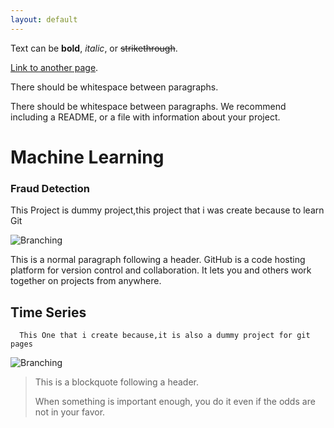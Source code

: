 ```yaml
---
layout: default
---
```


Text can be **bold**, _italic_, or ~~strikethrough~~.

[Link to another page](./another-page.html).

There should be whitespace between paragraphs.

There should be whitespace between paragraphs. We recommend including a README, or a file with information about your project.

# Machine Learning

### Fraud Detection 
This Project is dummy project,this project that i was create because to learn Git

    
![Branching](https://blogs.mastechinfotrellis.com/hubfs/AI%20for%20Fraud%20Detection-Use%20Case.jpg)
 
This is a normal paragraph following a header. GitHub is a code hosting platform for version control and collaboration. It lets you and others work together on projects from anywhere.

## Time Series

      This One that i create because,it is also a dummy project for git pages
  ![Branching](https://cdn.educba.com/academy/wp-content/uploads/2020/05/Time-Series-Analysis.jpg.webp)
  
> This is a blockquote following a header.
>
> When something is important enough, you do it even if the odds are not in your favor.

